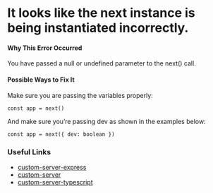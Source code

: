 It looks like the next instance is being instantiated incorrectly.
==================================================================

#### Why This Error Occurred

You have passed a null or undefined parameter to the next() call.

#### Possible Ways to Fix It

Make sure you are passing the variables properly:

    const app = next()

And make sure you’re passing dev as shown in the examples below:

    const app = next({ dev: boolean })

### Useful Links

-   [custom-server-express](https://github.com/vercel/next.js/blob/6ca00bfe312c8d3fc5c20d25a9cd8d2741a29332/examples/custom-server-express/server.js#L6)
-   [custom-server](https://github.com/vercel/next.js/blob/6ca00bfe312c8d3fc5c20d25a9cd8d2741a29332/examples/custom-server/server.js#L6)
-   [custom-server-typescript](https://github.com/vercel/next.js/blob/6ca00bfe312c8d3fc5c20d25a9cd8d2741a29332/examples/custom-server-typescript/server/index.ts#L7)
